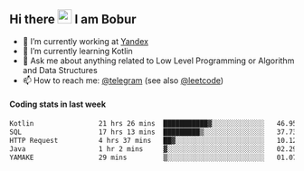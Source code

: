 ## Hi there <img src="https://media.giphy.com/media/hvRJCLFzcasrR4ia7z/giphy.gif" width="25px" height="25px"> I am Bobur

- 💼 I’m currently working at [Yandex](https://yandex.ru/)
- 🌱 I’m currently learning Kotlin
- 💬 Ask me about anything related to Low Level Programming or Algorithm and Data Structures
- 📫 How to reach me: [@telegram](https://t.me/octoant) (see also [@leetcode](https://leetcode.com/octoant/))    

#### Coding stats in last week

<!--START_SECTION:waka-->

```txt
Kotlin                21 hrs 26 mins  ███████████▓░░░░░░░░░░░░░   46.95 %
SQL                   17 hrs 13 mins  █████████▒░░░░░░░░░░░░░░░   37.73 %
HTTP Request          4 hrs 37 mins   ██▓░░░░░░░░░░░░░░░░░░░░░░   10.12 %
Java                  1 hr 2 mins     ▓░░░░░░░░░░░░░░░░░░░░░░░░   02.29 %
YAMAKE                29 mins         ▒░░░░░░░░░░░░░░░░░░░░░░░░   01.07 %
```

<!--END_SECTION:waka-->
